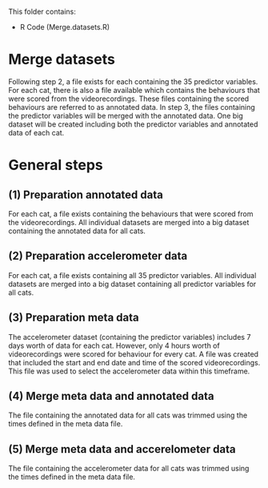 
This folder contains:
- R Code (Merge.datasets.R)

# Merge datasets
Following step 2, a file exists for each containing the 35 predictor variables. For each cat, there is also a file available which contains the behaviours that were scored from the videorecordings. These files containing the scored behaviours are referred to as annotated data. In step 3, the files containing the predictor variables will be merged with the annotated data. One big dataset will be created including both the predictor variables and annotated data of each cat.

# General steps
## (1) Preparation annotated data
For each cat, a file exists containing the behaviours that were scored from the videorecordings. All individual datasets are merged into a big dataset containing the annotated data for all cats.
## (2) Preparation accelerometer data
For each cat, a file exists containing all 35 predictor variables. All individual datasets are merged into a big dataset containing all predictor variables for all cats.
## (3) Preparation meta data
The accelerometer dataset (containing the predictor variables) includes 7 days worth of data for each cat. However, only 4 hours worth of videorecordings were scored for behaviour for every cat. A file was created that included the start and end date and time of the scored videorecordings. This file was used to select the accelerometer data within this timeframe.
## (4) Merge meta data and annotated data
The file containing the annotated data for all cats was trimmed using the times defined in the meta data file.
## (5) Merge meta data and accerelometer data
The file containing the accelerometer data for all cats was trimmed using the times defined in the meta data file.
